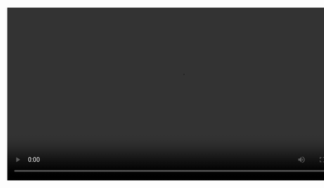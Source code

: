 <p align="center">
  <video width="800" controls>
    <source src="https://motionbgs.com/media/7683/arise-sung-jinwoo.960x540.mp4" type="video/mp4">
    Your browser does not support the video tag.
  </video>
</p>
